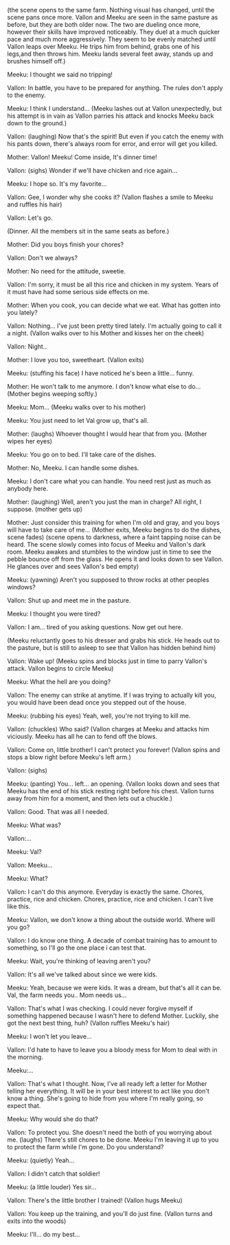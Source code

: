 (the scene opens to the same farm. Nothing visual has changed, until the scene
pans once more. Vallon and Meeku are seen in the same pasture as before, but
they are both older now. The two are dueling once more, however their skills
have improved noticeably. They duel at a much quicker pace and much more
aggressively. They seem to be evenly matched until Vallon leaps over Meeku. He
trips him from behind, grabs one of his legs,and then throws him. Meeku lands
several feet away, stands up and brushes himself off.)

Meeku: I thought we said no tripping!

Vallon: In battle, you have to be prepared for anything. The rules don't apply
to the enemy.

Meeku: I think I understand... (Meeku lashes out at Vallon unexpectedly, but his
attempt is in vain as Vallon parries his attack and knocks Meeku back down to
the ground.)

Vallon: (laughing) Now that's the spirit! But even if you catch the enemy with
his pants down, there's always room for error, and error will get you killed.

Mother: Vallon! Meeku! Come inside, It's dinner time!

Vallon: (sighs) Wonder if we'll have chicken and rice again...

Meeku: I hope so. It's my favorite...

Vallon: Gee, I wonder why she cooks it? (Vallon flashes a smile to Meeku and
ruffles his hair)

Vallon: Let's go.

(Dinner. All the members sit in the same seats as before.)

Mother: Did you boys finish your chores?

Vallon: Don't we always?

Mother: No need for the attitude, sweetie.

Vallon: I'm sorry, it must be all this rice and chicken in my system. Years of
it must have had some serious side effects on me.

Mother: When you cook, you can decide what we eat. What has gotten into you
lately?

Vallon: Nothing... I've just been pretty tired lately. I'm actually going to
call it a night. (Vallon walks over to his Mother and kisses her on the cheek)

Vallon: Night..

Mother: I love you too, sweetheart. (Vallon exits)

Meeku: (stuffing his face) I have noticed he's been a little... funny.

Mother: He won't talk to me anymore. I don't know what else to do... (Mother
begins weeping softly.)

Meeku: Mom... (Meeku walks over to his mother)

Meeku: You just need to let Val grow up, that's all.

Mother: (laughs) Whoever thought I would hear that from you. (Mother wipes her
eyes)

Meeku: You go on to bed. I'll take care of the dishes.

Mother: No, Meeku. I can handle some dishes.

Meeku: I don't care what you can handle. You need rest just as much as anybody
here.

Mother: (laughing) Well, aren't you just the man in charge? All right, I
suppose. (mother gets up)

Mother: Just consider this training for when I'm old and gray, and you boys will
have to take care of me... (Mother exits, Meeku begins to do the dishes, scene
fades) (scene opens to darkness, where a faint tapping noise can be heard. The
scene slowly comes into focus of Meeku and Vallon's dark room. Meeku awakes and
stumbles to the window just in time to see the pebble bounce off from the glass.
He opens it and looks down to see Vallon. He glances over and sees Vallon's bed
empty)

Meeku: (yawning) Aren't you supposed to throw rocks at other peoples windows?

Vallon: Shut up and meet me in the pasture.

Meeku: I thought you were tired?

Vallon: I am... tired of you asking questions. Now get out here.

(Meeku reluctantly goes to his dresser and grabs his stick. He heads out to the
pasture, but is still to asleep to see that Vallon has hidden behind him)

Vallon: Wake up! (Meeku spins and blocks just in time to parry Vallon's attack.
Vallon begins to circle Meeku)

Meeku: What the hell are you doing?

Vallon: The enemy can strike at anytime. If I was trying to actually kill you,
you would have been dead once you stepped out of the house.

Meeku: (rubbing his eyes) Yeah, well, you're not trying to kill me.

Vallon: (chuckles) Who said? (Vallon charges at Meeku and attacks him viciously.
Meeku has all he can to fend off the blows.

Vallon: Come on, little brother! I can't protect you forever! (Vallon spins and
stops a blow right before Meeku's left arm.)

Vallon: (sighs)

Meeku: (panting) You... left... an opening. (Vallon looks down and sees that
Meeku has the end of his stick resting right before his chest. Vallon turns away
from him for a moment, and then lets out a chuckle.)

Vallon: Good. That was all I needed.

Meeku: What was?

Vallon:...

Meeku: Val?

Vallon: Meeku...

Meeku: What?

Vallon: I can't do this anymore. Everyday is exactly the same. Chores, practice,
rice and chicken. Chores, practice, rice and chicken. I can't live like this.

Meeku: Vallon, we don't know a thing about the outside world. Where will you go?

Vallon: I do know one thing. A decade of combat training has to amount to
something, so I'll go the one place i can test that.

Meeku: Wait, you're thinking of leaving aren't you?

Vallon: It's all we've talked about since we were kids.

Meeku: Yeah, because we were kids. It was a dream, but that's all it can be.
Val, the farm needs you.. Mom needs us...

Vallon: That's what I was checking. I could never forgive myself if something
happened because I wasn't here to defend Mother. Luckily, she got the next best
thing, huh? (Vallon ruffles Meeku's hair)

Meeku: I won't let you leave...

Vallon: I'd hate to have to leave you a bloody mess for Mom to deal with in the
morning.

Meeku:...

Vallon: That's what I thought. Now, I've all ready left a letter for Mother
telling her everything. It will be in your best interest to act like you don't
know a thing. She's going to hide from you where I'm really going, so expect
that.

Meeku: Why would she do that?

Vallon: To protect you. She doesn't need the both of you worrying about me.
(laughs) There's still chores to be done. Meeku I'm leaving it up to you to
protect the farm while I'm gone. Do you understand?

Meeku: (quietly) Yeah...

Vallon: I didn't catch that soldier!

Meeku: (a little louder) Yes sir...

Vallon: There's the little brother I trained! (Vallon hugs Meeku)

Vallon: You keep up the training, and you'll do just fine. (Vallon turns and
exits into the woods)

Meeku: I'll... do my best...

